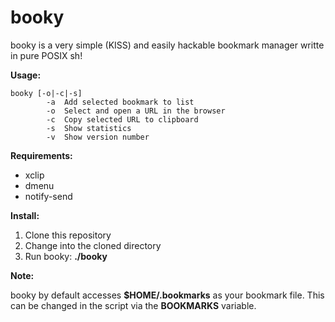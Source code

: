 # booky

booky is a very simple (KISS) and easily hackable bookmark manager writte in pure POSIX sh!

**Usage:**

```
booky [-o|-c|-s]
        -a  Add selected bookmark to list
        -o  Select and open a URL in the browser
        -c  Copy selected URL to clipboard
        -s  Show statistics
        -v  Show version number
```


**Requirements:**
- xclip
- dmenu
- notify-send

**Install:**
1. Clone this repository
2. Change into the cloned directory
3. Run booky: **./booky**


**Note:**

booky by default accesses **$HOME/.bookmarks** as your bookmark file. This can be changed in the script via the **BOOKMARKS** variable.
